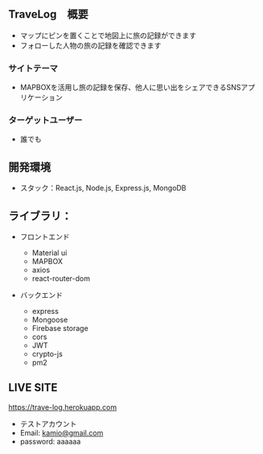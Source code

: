 ## TraveLog　概要
- マップにピンを置くことで地図上に旅の記録ができます
- フォローした人物の旅の記録を確認できます

### サイトテーマ
- MAPBOXを活用し旅の記録を保存、他人に思い出をシェアできるSNSアプリケーション

### ターゲットユーザー
- 誰でも

## 開発環境
- スタック：React.js, Node.js, Express.js, MongoDB

## ライブラリ：

- フロントエンド
  - Material ui
  - MAPBOX
  - axios
  - react-router-dom

- バックエンド
  - express
  - Mongoose
  - Firebase storage
  - cors 
  - JWT
  - crypto-js
  - pm2

## LIVE SITE
https://trave-log.herokuapp.com
- テストアカウント
- Email: kamio@gmail.com
- password: aaaaaa
